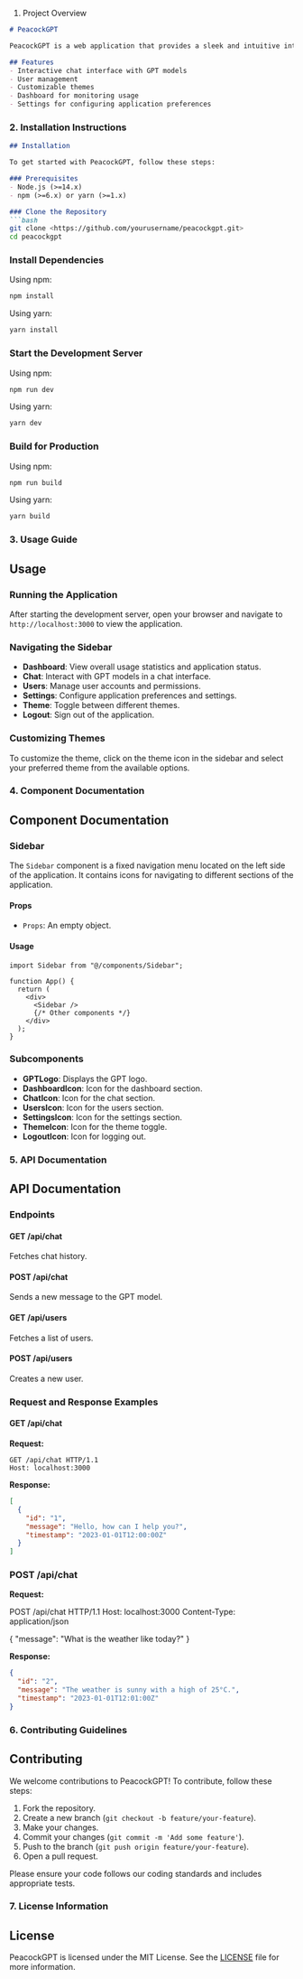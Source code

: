 1. Project Overview

```markdown
# PeacockGPT

PeacockGPT is a web application that provides a sleek and intuitive interface for interacting with GPT models. The application features a sidebar with various navigation options and a main content area for displaying chat interactions, user settings, and more.

## Features
- Interactive chat interface with GPT models
- User management
- Customizable themes
- Dashboard for monitoring usage
- Settings for configuring application preferences

```

### 2. Installation Instructions

```markdown
## Installation

To get started with PeacockGPT, follow these steps:

### Prerequisites
- Node.js (>=14.x)
- npm (>=6.x) or yarn (>=1.x)

### Clone the Repository
```bash
git clone <https://github.com/yourusername/peacockgpt.git>
cd peacockgpt
```


### Install Dependencies

Using npm:

```bash
npm install

```

Using yarn:

```bash
yarn install

```

### Start the Development Server

Using npm:

```bash
npm run dev

```

Using yarn:

```bash
yarn dev

```

### Build for Production

Using npm:

```bash
npm run build

```

Using yarn:

```bash
yarn build

```

### 3. Usage Guide

## Usage

### Running the Application

After starting the development server, open your browser and navigate to `http://localhost:3000` to view the application.

### Navigating the Sidebar

- **Dashboard**: View overall usage statistics and application status.
- **Chat**: Interact with GPT models in a chat interface.
- **Users**: Manage user accounts and permissions.
- **Settings**: Configure application preferences and settings.
- **Theme**: Toggle between different themes.
- **Logout**: Sign out of the application.

### Customizing Themes

To customize the theme, click on the theme icon in the sidebar and select your preferred theme from the available options.

### 4. Component Documentation

## Component Documentation

### Sidebar

The `Sidebar` component is a fixed navigation menu located on the left side of the application. It contains icons for navigating to different sections of the application.

#### Props

- `Props`: An empty object.

#### Usage

```tsx
import Sidebar from "@/components/Sidebar";

function App() {
  return (
    <div>
      <Sidebar />
      {/* Other components */}
    </div>
  );
}

```

### Subcomponents

- **GPTLogo**: Displays the GPT logo.
- **DashboardIcon**: Icon for the dashboard section.
- **ChatIcon**: Icon for the chat section.
- **UsersIcon**: Icon for the users section.
- **SettingsIcon**: Icon for the settings section.
- **ThemeIcon**: Icon for the theme toggle.
- **LogoutIcon**: Icon for logging out.

### 5. API Documentation

## API Documentation

### Endpoints

#### GET /api/chat

Fetches chat history.

#### POST /api/chat

Sends a new message to the GPT model.

#### GET /api/users

Fetches a list of users.

#### POST /api/users

Creates a new user.

### Request and Response Examples

#### GET /api/chat

**Request:**

```http
GET /api/chat HTTP/1.1
Host: localhost:3000

```

**Response:**

```json
[
  {
    "id": "1",
    "message": "Hello, how can I help you?",
    "timestamp": "2023-01-01T12:00:00Z"
  }
]
```

### POST /api/chat

**Request:**

POST /api/chat HTTP/1.1
Host: localhost:3000
Content-Type: application/json

{
  "message": "What is the weather like today?"
}

**Response:**

```json
{
  "id": "2",
  "message": "The weather is sunny with a high of 25°C.",
  "timestamp": "2023-01-01T12:01:00Z"
}

```

### 6. Contributing Guidelines

## Contributing

We welcome contributions to PeacockGPT! To contribute, follow these steps:

1. Fork the repository.
2. Create a new branch (`git checkout -b feature/your-feature`).
3. Make your changes.
4. Commit your changes (`git commit -m 'Add some feature'`).
5. Push to the branch (`git push origin feature/your-feature`).
6. Open a pull request.

Please ensure your code follows our coding standards and includes appropriate tests.

### 7. License Information

## License

PeacockGPT is licensed under the MIT License. See the [LICENSE](LICENSE) file for more information.
